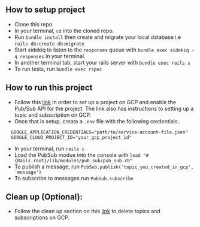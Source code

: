 ## How to setup project

- Clone this repo
-  In your terminal, `cd` into the cloned repo. 
- Run `bundle install` then create and migrate your local database i.e `rails db:create db:migrate`
- Start sidekiq to listen to the `responses` queue with `bundle exec sidekiq -q responses` in your terminal.
- In another terminal tab, start your rails server with `bundle exec rails s`
- To run tests, run `bundle exec rspec`


## How to run this project

- Follow this [link](https://cloud.google.com/ruby/getting-started/using-pub-sub) in order to set up a project on GCP and enable the Pub/Sub API for the project. 
  The link also has instructions to setting up a topic and subscription on GCP.
- Once that is setup, create a `.env` file with the following credentials.
```
  GOOGLE_APPLICATION_CREDENTIALS="path/to/service-account-file.json"
  GOOGLE_CLOUD_PROJECT_ID="your_gcp_project_id"
```
- In your terminal, run `rails c`
- Load the PubSub modue into the console with `load "#{Rails.root}/lib/modules/pub_sub/pub_sub.rb"`
- To publish a message, run `PubSub.publish('topic_you_created_in_gcp', 'message')`
- To subscribe to messages run `PubSub.subscribe`

## Clean up (Optional): 
  - Follow the clean up section on this [link](https://cloud.google.com/ruby/getting-started/using-pub-sub) to delete topics and subscriptions on GCP.